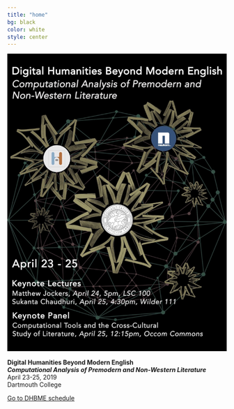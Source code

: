 ```yaml
---
title: "home"
bg: black
color: white
style: center
---
```

<img alt="Poster for Digital Humanities Beyond Modern English Conference at Dartmouth College" src="img/dhbme.jpg"/>

**Digital Humanities Beyond Modern English**  
***Computational Analysis of Premodern and Non-Western Literature***  
April 23-25, 2019  
Dartmouth College  

<a href="#schedule">Go to DHBME schedule</a>
